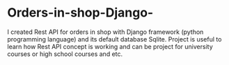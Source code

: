 # Orders-in-shop-Django-
I created Rest API for orders in shop with Django framework (python programming language) and its default database Sqlite. Project is useful to learn how Rest API concept is working and can be project for university courses or high school courses and etc.
